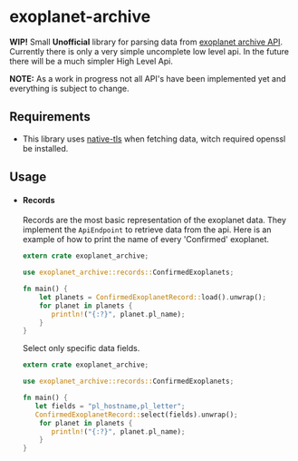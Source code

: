 # exoplanet-archive
**WIP!** Small **Unofficial** library for parsing data from [exoplanet archive API](https://exoplanetarchive.ipac.caltech.edu).
Currently there is only a very simple uncomplete low level api. In the future there will be a much
simpler High Level Api.

**NOTE:** As a work in progress not all API's have been implemented yet and everything
is subject to change.
## Requirements
  - This library uses [native-tls](https://crates.io/crates/native-tls) when fetching data, witch
   required openssl be installed.

## Usage
  - #### Records
     Records are the most basic representation of the exoplanet data. They
     implement the `ApiEndpoint` to retrieve data from the api.
     Here is an example of how to print the name of every 'Confirmed' exoplanet.
     ```rust
     extern crate exoplanet_archive;
 
     use exoplanet_archive::records::ConfirmedExoplanets;
     
     fn main() {
         let planets = ConfirmedExoplanetRecord::load().unwrap();
         for planet in planets {
            println!("{:?}", planet.pl_name);
         }
     }
     ```

     Select only specific data fields.
     ```rust
     extern crate exoplanet_archive;
 
     use exoplanet_archive::records::ConfirmedExoplanets;
     
     fn main() {
        let fields = "pl_hostname,pl_letter";
        ConfirmedExoplanetRecord::select(fields).unwrap();
         for planet in planets {
            println!("{:?}", planet.pl_name);
         }
     }
     ```
